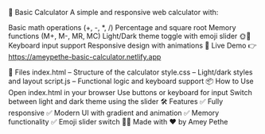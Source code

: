 🧮 Basic Calculator
A simple and responsive web calculator with:

Basic math operations (+, -, *, /)
Percentage and square root
Memory functions (M+, M-, MR, MC)
Light/Dark theme toggle with emoji slider 🌞🌙
Keyboard input support
Responsive design with animations
🚀 Live Demo
👉 https://ameypethe-basic-calculator.netlify.app

📁 Files
index.html – Structure of the calculator
style.css – Light/dark styles and layout
script.js – Functional logic and keyboard support
📦 How to Use
Open index.html in your browser
Use buttons or keyboard for input
Switch between light and dark theme using the slider
🛠 Features
✅ Fully responsive
✅ Modern UI with gradient and animation
✅ Memory functionality
✅ Emoji slider switch
👨‍💻 Made with ❤️ by Amey Pethe
